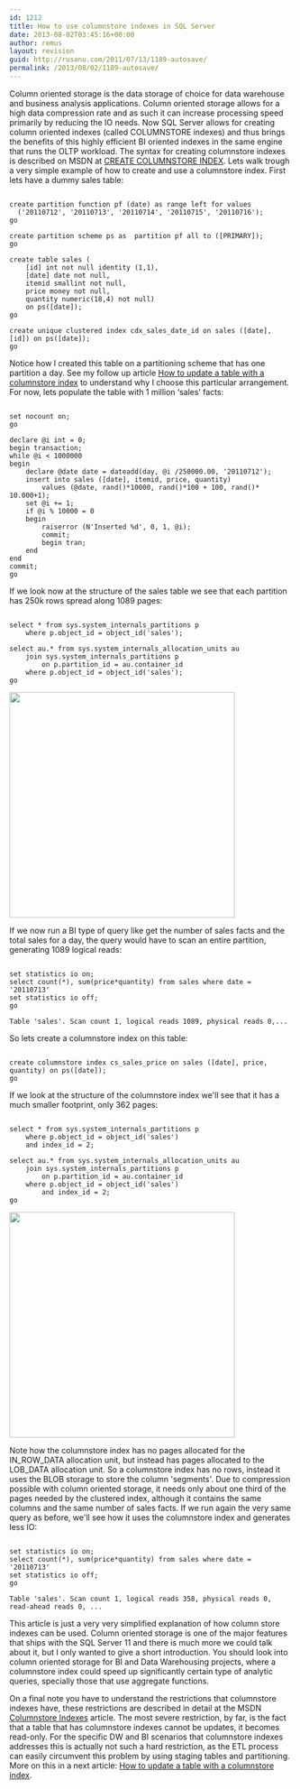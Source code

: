 ```yaml
---
id: 1212
title: How to use columnstore indexes in SQL Server
date: 2013-08-02T03:45:16+00:00
author: remus
layout: revision
guid: http://rusanu.com/2011/07/13/1189-autosave/
permalink: /2013/08/02/1189-autosave/
---
```

Column oriented storage is the data storage of choice for data warehouse and business analysis applications. Column oriented storage allows for a high data compression rate and as such it can increase processing speed primarily by reducing the IO needs. Now SQL Server allows for creating column oriented indexes (called COLUMNSTORE indexes) and thus brings the benefits of this highly efficient BI oriented indexes in the same engine that runs the OLTP workload. The syntax for creating columnstore indexes is described on MSDN at <a href="http://msdn.microsoft.com/en-us/library/gg492153%28v=SQL.110%29.aspx" target="_blank">CREATE COLUMNSTORE INDEX</a>. Lets walk trough a very simple example of how to create and use a columnstore index. First lets have a dummy sales table:

<!--more-->

<pre><code class="prettyprint lang-sql">
create partition function pf (date) as range left for values 
  ('20110712', '20110713', '20110714', '20110715', '20110716');
go

create partition scheme ps as  partition pf all to ([PRIMARY]);
go

create table sales (
	[id] int not null identity (1,1),
	[date] date not null,
	itemid smallint not null,
	price money not null,
	quantity numeric(18,4) not null)
	on ps([date]);
go

create unique clustered index cdx_sales_date_id on sales ([date], [id]) on ps([date]);
go
</code></pre>

Notice how I created this table on a partitioning scheme that has one partition a day. See my follow up article [How to update a table with a columnstore index](http://rusanu.com/2011/07/13/how-to-update-a-table-with-a-columnstore-index/) to understand why I choose this particular arrangement. For now, lets populate the table with 1 million &#8216;sales&#8217; facts:

<pre><code class="prettyprint lang-sql">
set nocount on;
go

declare @i int = 0;
begin transaction;
while @i &lt; 1000000
begin
	declare @date date = dateadd(day, @i /250000.00, '20110712');
	insert into sales ([date], itemid, price, quantity) 
		values (@date, rand()*10000, rand()*100 + 100, rand()* 10.000+1);
	set @i += 1;
	if @i % 10000 = 0
	begin
		raiserror (N'Inserted %d', 0, 1, @i);
		commit;
		begin tran;
	end
end
commit;
go
</code></pre>

If we look now at the structure of the sales table we see that each partition has 250k rows spread along 1089 pages:

<pre><code class="prettyprint lang-sql">
select * from sys.system_internals_partitions p
	where p.object_id = object_id('sales');

select au.* from sys.system_internals_allocation_units au
	join sys.system_internals_partitions p 
		on p.partition_id = au.container_id
	where p.object_id = object_id('sales');
go
</code></pre>

[<img src="http://rusanu.com/wp-content/uploads/2011/07/columnstore_cdx_size.png" alt="" title="columnstore_cdx_size" width="400" class="aligncenter size-full wp-image-1192" />](http://rusanu.com/wp-content/uploads/2011/07/columnstore_cdx_size.png)

If we now run a BI type of query like get the number of sales facts and the total sales for a day, the query would have to scan an entire partition, generating 1089 logical reads:

<pre><code class="prettyprint lang-sql">
set statistics io on;
select count(*), sum(price*quantity) from sales where date = '20110713'
set statistics io off;
go

Table 'sales'. Scan count 1, logical reads 1089, physical reads 0,...
</code></pre>

So lets create a columnstore index on this table:

<pre><code class="prettyprint lang-sql">
create columnstore index cs_sales_price on sales ([date], price, quantity) on ps([date]);
go
</code></pre>

If we look at the structure of the columnstore index we'll see that it has a much smaller footprint, only 362 pages:

<pre><code class="prettyprint lang-sql">
select * from sys.system_internals_partitions p
	where p.object_id = object_id('sales')
	and index_id = 2;

select au.* from sys.system_internals_allocation_units au
	join sys.system_internals_partitions p 
		on p.partition_id = au.container_id
	where p.object_id = object_id('sales')
		and index_id = 2;
go
</code></pre>

[<img src="http://rusanu.com/wp-content/uploads/2011/07/columnstore_size.png" alt="" title="columnstore_size" width="400" class="aligncenter size-full wp-image-1195" />](http://rusanu.com/wp-content/uploads/2011/07/columnstore_size.png)

Note how the columnstore index has no pages allocated for the IN\_ROW\_DATA allocation unit, but instead has pages allocated to the LOB_DATA allocation unit. So a columnstore index has no rows, instead it uses the BLOB storage to store the column 'segments'. Due to compression possible with column oriented storage, it needs only about one third of the pages needed by the clustered index, although it contains the same columns and the same number of sales facts. If we run again the very same query as before, we'll see how it uses the columnstore index and generates less IO:

<pre><code class="prettyprint lang-sql">
set statistics io on;
select count(*), sum(price*quantity) from sales where date = '20110713'
set statistics io off;
go

Table 'sales'. Scan count 1, logical reads 358, physical reads 0, read-ahead reads 0, ...
</code></pre>

This article is just a very very simplified explanation of how column store indexes can be used. Column oriented storage is one of the major features that ships with the SQL Server 11 and there is much more we could talk about it, but I only wanted to give a short introduction. You should look into column oriented storage for BI and Data Warehousing projects, where a columnstore index could speed up significantly certain type of analytic queries, specially those that use aggregate functions.

On a final note you have to understand the restrictions that columnstore indexes have, these restrictions are described in detail at the MSDN <a href="http://msdn.microsoft.com/en-us/library/gg492088%28v=SQL.110%29.aspx" target="_blank">Columnstore Indexes</a> article. The most severe restriction, by far, is the fact that a table that has columnstore indexes cannot be updates, it becomes read-only. For the specific DW and BI scenarios that columnstore indexes addresses this is actually not such a hard restriction, as the ETL process can easily circumvent this problem by using staging tables and partitioning. More on this in a next article: [How to update a table with a columnstore index](http://rusanu.com/2011/07/13/how-to-update-a-table-with-a-columnstore-index/).